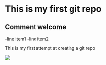 # This is my first git repo

## Comment welcome

-line item1
-line item2

This is my first attempt at creating a git repo

<img src="picture.jpg">